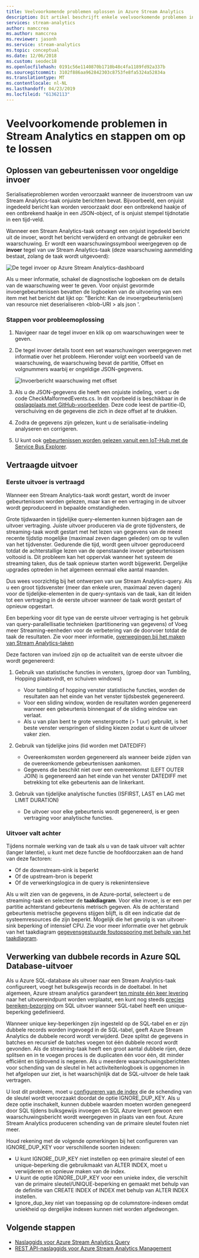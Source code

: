 ```yaml
---
title: Veelvoorkomende problemen oplossen in Azure Stream Analytics
description: Dit artikel beschrijft enkele veelvoorkomende problemen in Azure Stream Analytics en stappen om op te lossen die problemen.
services: stream-analytics
author: mamccrea
ms.author: mamccrea
ms.reviewer: jasonh
ms.service: stream-analytics
ms.topic: conceptual
ms.date: 12/06/2018
ms.custom: seodec18
ms.openlocfilehash: 0191c56e1140870b1710b48c4fa1189fd92a337b
ms.sourcegitcommit: 3102f886aa962842303c8753fe8fa5324a52834a
ms.translationtype: MT
ms.contentlocale: nl-NL
ms.lasthandoff: 04/23/2019
ms.locfileid: "61362113"
---
```

# <a name="common-issues-in-stream-analytics-and-steps-to-troubleshoot"></a>Veelvoorkomende problemen in Stream Analytics en stappen om op te lossen

## <a name="troubleshoot-malformed-input-events"></a>Oplossen van gebeurtenissen voor ongeldige invoer

 Serialisatieproblemen worden veroorzaakt wanneer de invoerstroom van uw Stream Analytics-taak onjuiste berichten bevat. Bijvoorbeeld, een onjuist ingedeeld bericht kan worden veroorzaakt door een ontbrekend haakje of een ontbrekend haakje in een JSON-object, of is onjuist stempel tijdnotatie in een tijd-veld. 
 
 Wanneer een Stream Analytics-taak ontvangt een onjuist ingedeeld bericht uit de invoer, wordt het bericht verwijderd en ontvangt de gebruiker een waarschuwing. Er wordt een waarschuwingssymbool weergegeven op de **invoer** tegel van uw Stream Analytics-taak (deze waarschuwing aanmelding bestaat, zolang de taak wordt uitgevoerd):

![De tegel invoer op Azure Stream Analytics-dashboard](media/stream-analytics-malformed-events/stream-analytics-inputs-tile.png)

Als u meer informatie, schakel de diagnostische logboeken om de details van de waarschuwing weer te geven. Voor onjuist gevormde invoergebeurtenissen bevatten de logboeken van de uitvoering van een item met het bericht dat lijkt op: "Bericht: Kan de invoergebeurtenis(sen) van resource niet deserialiseren \<blob-URI > als json '. 

### <a name="troubleshooting-steps"></a>Stappen voor probleemoplossing

1. Navigeer naar de tegel invoer en klik op om waarschuwingen weer te geven.

2. De tegel invoer details toont een set waarschuwingen weergegeven met informatie over het probleem. Hieronder volgt een voorbeeld van de waarschuwing, de waarschuwing bevat de partitie, Offset en volgnummers waarbij er ongeldige JSON-gegevens. 

   ![Invoerbericht waarschuwing met offset](media/stream-analytics-malformed-events/warning-message-with-offset.png)

3. Als u de JSON-gegevens die heeft een onjuiste indeling, voert u de code CheckMalformedEvents.cs. In dit voorbeeld is beschikbaar in de [opslagplaats met GitHub-voorbeelden](https://github.com/Azure/azure-stream-analytics/tree/master/Samples/CheckMalformedEventsEH). Deze code leest de partitie-ID, verschuiving en de gegevens die zich in deze offset af te drukken. 

4. Zodra de gegevens zijn gelezen, kunt u de serialisatie-indeling analyseren en corrigeren.

5. U kunt ook [gebeurtenissen worden gelezen vanuit een IoT-Hub met de Service Bus Explorer](https://code.msdn.microsoft.com/How-to-read-events-from-an-1641eb1b).

## <a name="delayed-output"></a>Vertraagde uitvoer

### <a name="first-output-is-delayed"></a>Eerste uitvoer is vertraagd
Wanneer een Stream Analytics-taak wordt gestart, wordt de invoer gebeurtenissen worden gelezen, maar kan er een vertraging in de uitvoer wordt geproduceerd in bepaalde omstandigheden.

Grote tijdwaarden in tijdelijke query-elementen kunnen bijdragen aan de uitvoer vertraging. Juiste uitvoer produceren via de grote tijdvensters, de streaming-taak wordt gestart met het lezen van gegevens van de meest recente tijdstip mogelijke (maximaal zeven dagen geleden) om op te vullen van het tijdvenster. Gedurende die tijd, wordt geen uitvoer geproduceerd totdat de achterstallige lezen van de openstaande invoer gebeurtenissen voltooid is. Dit probleem kan het oppervlak wanneer het systeem de streaming taken, dus de taak opnieuw starten wordt bijgewerkt. Dergelijke upgrades optreden in het algemeen eenmaal elke aantal maanden. 

Dus wees voorzichtig bij het ontwerpen van uw Stream Analytics-query. Als u een groot tijdsvenster (meer dan enkele uren, maximaal zeven dagen) voor de tijdelijke-elementen in de query-syntaxis van de taak, kan dit leiden tot een vertraging in de eerste uitvoer wanneer de taak wordt gestart of opnieuw opgestart.  

Een beperking voor dit type van de eerste uitvoer vertraging is het gebruik van query-parallellisatie technieken (partitionering van gegevens) of Voeg meer Streaming-eenheden voor de verbetering van de doorvoer totdat de taak de resultaten.  Zie voor meer informatie, [overwegingen bij het maken van Stream Analytics-taken](stream-analytics-concepts-checkpoint-replay.md)

Deze factoren van invloed zijn op de actualiteit van de eerste uitvoer die wordt gegenereerd:

1. Gebruik van statistische functies in vensters, (groep door van Tumbling, Hopping plaatsvindt, en schuiven windows)
   - Voor tumbling of hopping venster statistische functies, worden de resultaten aan het einde van het venster tijdsbestek gegenereerd. 
   - Voor een sliding window, worden de resultaten worden gegenereerd wanneer een gebeurtenis binnengaat of de sliding window van verlaat. 
   - Als u van plan bent te grote venstergrootte (> 1 uur) gebruikt, is het beste venster verspringen of sliding kiezen zodat u kunt de uitvoer vaker zien.

2. Gebruik van tijdelijke joins (lid worden met DATEDIFF)
   - Overeenkomsten worden gegenereerd als wanneer beide zijden van de overeenkomende gebeurtenissen aankomen.
   - Gegevens die beschikt niet over een overeenkomst (LEFT OUTER JOIN) is gegenereerd aan het einde van het venster DATEDIFF met betrekking tot elke gebeurtenis aan de linkerkant.

3. Gebruik van tijdelijke analytische functies (ISFIRST, LAST en LAG met LIMIT DURATION)
   - De uitvoer voor elke gebeurtenis wordt gegenereerd, is er geen vertraging voor analytische functies.

### <a name="output-falls-behind"></a>Uitvoer valt achter
Tijdens normale werking van de taak als u van de taak uitvoer valt achter (langer latentie), u kunt met deze functie de hoofdoorzaken aan de hand van deze factoren:
- Of de downstream-sink is beperkt
- Of de upstream-bron is beperkt
- Of de verwerkingslogica in de query is rekenintensieve

Als u wilt zien van de gegevens, in de Azure-portal, selecteert u de streaming-taak en selecteer de **taakdiagram**. Voor elke invoer, is er een per partitie achterstand gebeurtenis metrisch gegeven. Als de achterstand gebeurtenis metrische gegevens stijgen blijft, is dit een indicatie dat de systeemresources die zijn beperkt. Mogelijk die het gevolg is van uitvoer-sink beperking of intensief CPU. Zie voor meer informatie over het gebruik van het taakdiagram [gegevensgestuurde foutopsporing met behulp van het taakdiagram](stream-analytics-job-diagram-with-metrics.md).

## <a name="handle-duplicate-records-in-azure-sql-database-output"></a>Verwerking van dubbele records in Azure SQL Database-uitvoer

Als u Azure SQL-database als uitvoer naar een Stream Analytics-taak configureert, voegt het bulksgewijs records in de doeltabel. In het algemeen, Azure stream analytics garandeert [ten minste één keer levering]( https://msdn.microsoft.com/azure/stream-analytics/reference/event-delivery-guarantees-azure-stream-analytics) naar het uitvoereindpunt worden verplaatst, een kunt nog steeds [precies bereiken-bezorging]( https://blogs.msdn.microsoft.com/streamanalytics/2017/01/13/how-to-achieve-exactly-once-delivery-for-sql-output/) om SQL uitvoer wanneer SQL-tabel heeft een unique-beperking gedefinieerd. 

Wanneer unique key-beperkingen zijn ingesteld op de SQL-tabel en er zijn dubbele records worden ingevoegd in de SQL-tabel, geeft Azure Stream Analytics de dubbele record wordt verwijderd. Deze splitst de gegevens in batches en recursief de batches voegen tot één dubbele record wordt gevonden. Als de streaming-taak heeft een groot aantal dubbele rijen, deze splitsen en in te voegen proces is de duplicaten één voor één, dit minder efficiënt en tijdrovend is negeren. Als u meerdere waarschuwingsberichten voor schending van de sleutel in het activiteitenlogboek is opgenomen in het afgelopen uur ziet, is het waarschijnlijk dat de SQL-uitvoer de hele taak vertragen. 

U lost dit probleem, moet u [configureren van de index]( https://docs.microsoft.com/sql/t-sql/statements/create-index-transact-sql) die de schending van de sleutel wordt veroorzaakt doordat de optie IGNORE_DUP_KEY. Als u deze optie inschakelt, kunnen dubbele waarden moeten worden genegeerd door SQL tijdens bulksgewijs invoegen en SQL Azure levert gewoon een waarschuwingsbericht wordt weergegeven in plaats van een fout. Azure Stream Analytics produceren schending van de primaire sleutel fouten niet meer.

Houd rekening met de volgende opmerkingen bij het configureren van IGNORE_DUP_KEY voor verschillende soorten indexen:

* U kunt IGNORE_DUP_KEY niet instellen op een primaire sleutel of een unique-beperking die gebruikmaakt van ALTER INDEX, moet u verwijderen en opnieuw maken van de index.  
* U kunt de optie IGNORE_DUP_KEY voor een unieke index, die verschilt van de primaire sleutel/UNIQUE-beperking en gemaakt met behulp van de definitie van CREATE INDEX of INDEX met behulp van ALTER INDEX instellen.  
* Ignore_dup_key niet van toepassing op de columnstore-indexen omdat uniekheid op dergelijke indexen kunnen niet worden afgedwongen.  

## <a name="next-steps"></a>Volgende stappen
* [Naslaggids voor Azure Stream Analytics Query](https://msdn.microsoft.com/library/azure/dn834998.aspx)
* [REST API-naslaggids voor Azure Stream Analytics Management](https://msdn.microsoft.com/library/azure/dn835031.aspx)
